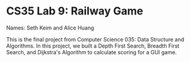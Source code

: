 # CS35 Lab 9: Railway Game

Names: Seth Keim and Alice Huang

This is the final project from Computer Science 035: Data Structure and Algorithms. In this project, we built a Depth First Search, Breadth First Search, and Dijkstra's Algorithm to calculate scoring for a GUI game. 
